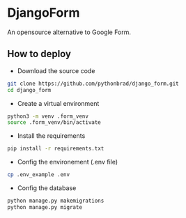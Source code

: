 # DjangoForm
An opensource alternative to Google Form.

## How to deploy
- Download the source code
```sh
git clone https://github.com/pythonbrad/django_form.git
cd django_form
```
- Create a virtual environment
```sh
python3 -m venv .form_venv
source .form_venv/bin/activate
```
- Install the requirements
```sh
pip install -r requirements.txt
```
- Config the environement (.env file)
```sh
cp .env_example .env
```
- Config the database
```sh
python manage.py makemigrations
python manage.py migrate
```